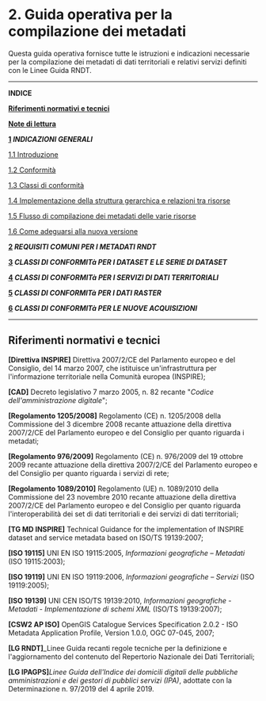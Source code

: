 # 2. Guida operativa per la compilazione dei metadati
Questa guida operativa fornisce tutte le istruzioni e indicazioni necessarie per la compilazione dei metadati di dati territoriali e relativi servizi definiti con le Linee Guida RNDT.

---

**INDICE**

**[Riferimenti normativi e tecnici](#rif-norme)**

**[Note di lettura](#note-lettura)**

**[1](#indicazioni-generali) *INDICAZIONI GENERALI***

  [1.1 Introduzione](#introduzione)

  [1.2 Conformità](#conformance)

  [1.3 Classi di conformità](#conformance-classes)

  [1.4 Implementazione della struttura gerarchica e relazioni tra risorse](#struttura-gerarchica)

  [1.5 Flusso di compilazione dei metadati delle varie risorse](#flusso-compilazione)

  [1.6 Come adeguarsi alla nuova versione](#adeguarsi)

**[2](#reqs-comuni) *REQUISITI COMUNI PER I METADATI RNDT***

**[3](#_Toc40042928) *CLASSI DI CONFORMITà PER I DATASET E LE SERIE DI DATASET***

**[4](#_Toc40042936) *CLASSI DI CONFORMITà PER I SERVIZI DI DATI TERRITORIALI***

**[5](#_Toc40042942) *CLASSI DI CONFORMITà PER I DATI RASTER***

**[6](#_Toc40042947) *CLASSI DI CONFORMITà PER LE NUOVE ACQUISIZIONI***

---

## <a name=rif-norme> Riferimenti normativi e tecnici </a>

**[Direttiva INSPIRE]** Direttiva 2007/2/CE del Parlamento europeo e del Consiglio, del 14 marzo 2007, che istituisce un&#39;infrastruttura per l&#39;informazione territoriale nella Comunità europea (INSPIRE);

**[CAD]** Decreto legislativo 7 marzo 2005, n. 82 recante &quot;_Codice dell&#39;amministrazione digitale_&quot;;

**[Regolamento 1205/2008]** Regolamento (CE) n. 1205/2008 della Commissione del 3 dicembre 2008 recante attuazione della direttiva 2007/2/CE del Parlamento europeo e del Consiglio per quanto riguarda i metadati;

**[Regolamento 976/2009]** Regolamento (CE) n. 976/2009 del 19 ottobre 2009 recante attuazione della direttiva 2007/2/CE del Parlamento europeo e del Consiglio per quanto riguarda i servizi di rete;

**[Regolamento 1089/2010]** Regolamento (UE) n. 1089/2010 della Commissione del 23 novembre 2010 recante attuazione della direttiva 2007/2/CE del Parlamento europeo e del Consiglio per quanto riguarda l&#39;interoperabilità dei set di dati territoriali e dei servizi di dati territoriali;

**[TG MD INSPIRE]** Technical Guidance for the implementation of INSPIRE dataset and service metadata based on ISO/TS 19139:2007;

**[ISO 19115]** UNI EN ISO 19115:2005, _Informazioni geografiche – Metadati_ (ISO 19115:2003);

**[ISO 19119]** UNI EN ISO 19119:2006, _Informazioni geografiche – Servizi_ (ISO 19119:2005);

**[ISO 19139]** UNI CEN ISO/TS 19139:2010, _Informazioni geografiche - Metadati - Implementazione di schemi XML_ (ISO/TS 19139:2007);

**[CSW2 AP ISO]** OpenGIS Catalogue Services Specification 2.0.2 - ISO Metadata Application Profile, Version 1.0.0, OGC 07-045, 2007;

**[LG RNDT]**_Linee Guida recanti regole tecniche per la definizione e l&#39;aggiornamento del contenuto del Repertorio Nazionale dei Dati Territoriali;

**[LG IPAGPS]**_Linee Guida dell&#39;Indice dei domicili digitali delle pubbliche amministrazioni e dei gestori di pubblici servizi (IPA)_, adottate con la Determinazione n. 97/2019 del 4 aprile 2019.
